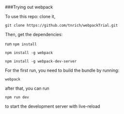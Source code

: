 ###Trying out webpack

To use this repo:
clone it,

	git clone https://github.com/tnrich/webpackTrial.git

Then, get the dependencies:

run 
	`npm install`

	npm install -g webpack 
	
	npm install -g webpack-dev-server

For the first run, you need to build the bundle by running:

	webpack

after that, you can run 

	npm run dev

to start the development server with live-reload


